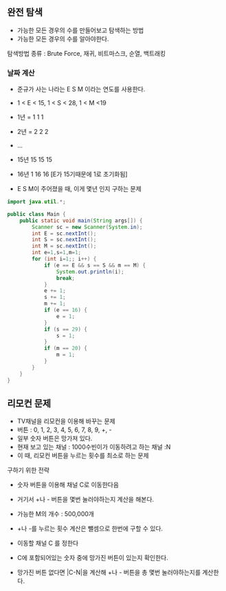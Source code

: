 ## 완전 탐색
* 가능한 모든 경우의 수를 만들어보고 탐색하는 방법
* 가능한 모든 경우의 수를 알아야한다.


탐색방법 종류 : Brute Force, 재귀, 비트마스크, 순열, 백트래킹


### 날짜 계산
* 준규가 사는 나라는 E S M 이라는 연도를 사용한다.
* 1 < E < 15, 1 < S < 28, 1 < M <19
* 1년 = 1 1 1
* 2년 = 2 2 2
* ...
* 15년 15 15 15
* 16년 1 16 16 [E가 15기때문에 1로 초기화됨]

* E S M이 주어졌을 때, 이게 몇년 인지 구하는 문제

```java
import java.util.*;

public class Main {
    public static void main(String args[]) {
        Scanner sc = new Scanner(System.in);
        int E = sc.nextInt();
        int S = sc.nextInt();
        int M = sc.nextInt();
        int e=1,s=1,m=1;
        for (int i=1;; i++) {
            if (e == E && s == S && m == M) {
                System.out.println(i);
                break;
            }
            e += 1;
            s += 1;
            m += 1;
            if (e == 16) {
                e = 1;
            }
            if (s == 29) {
                s = 1;
            }
            if (m == 20) {
                m = 1;
            }
        }
    }
}
```


## 리모컨 문제

* TV채널을 리모컨을 이용해 바꾸는 문제
* 버튼 : 0, 1, 2, 3, 4, 5, 6, 7, 8, 9, +, -
* 일부 숫자 버튼은 망가져 있다.
* 현재 보고 있는 채널 : 1000수빈이가 이동하려고 하는 채널 :N
* 이 때, 리모컨 버튼을 누르는 횟수를 최소로 하는 문제

구하기 위한 전략
* 숫자 버튼을 이용해 채널 C로 이동한다음
* 거기서 +나 - 버튼을 몇번 눌러야하는지 계산을 해본다.
* 가능한 M의 개수 : 500,000개
* +나 -를 누르는 횟수 계산은 뺄셈으로 한번에 구할 수 있다.


* 이동할 채널 C 를 정한다
* C에 포함되어있는 숫자 중에 망가진 버튼이 있는지 확인한다.
* 망가진 버튼 없다면 |C-N|을 계산해 +나 - 버튼을 총 몇번 눌러야하는지를 계산한다.
